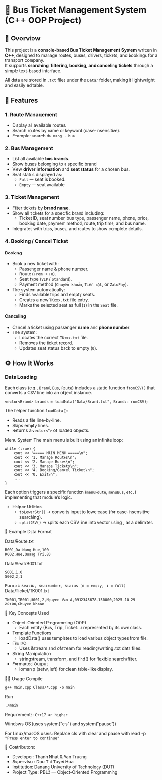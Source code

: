 # 🚌 Bus Ticket Management System (C++ OOP Project)

## 📘 Overview
This project is a **console-based Bus Ticket Management System** written in **C++**, designed to manage routes, buses, drivers, tickets, and bookings for a transport company.  
It supports **searching, filtering, booking, and canceling tickets** through a simple text-based interface.

All data are stored in `.txt` files under the `Data/` folder, making it lightweight and easily editable.

## 🧩 Features

### 1. Route Management
- Display all available routes.
- Search routes by name or keyword (case-insensitive).
- Example: search `da nang - hue`.

### 2. Bus Management
- List all available **bus brands**.
- Show buses belonging to a specific brand.
- View **driver information** and **seat status** for a chosen bus.
- Seat status displayed as:
  - `Full` — seat is booked.
  - `Empty` — seat available.

### 3. Ticket Management
- Filter tickets by **brand name**.
- Show all tickets for a specific brand including:
  - Ticket ID, seat number, bus type, passenger name, phone, price, booking date, payment method, route, trip time, and bus name.
- Integrates with trips, buses, and routes to show complete details.

### 4. Booking / Cancel Ticket
#### Booking
- Book a new ticket with:
  - Passenger name & phone number.
  - Route (`From` → `To`).
  - Seat type (`VIP` / `Standard`).
  - Payment method (`Chuyển khoản`, `Tiền mặt`, or `ZaloPay`).
- The system automatically:
  - Finds available trips and empty seats.
  - Creates a new `TKxxx.txt` file entry.
  - Marks the selected seat as full (`1`) in the `Seat` file.

#### Canceling
- Cancel a ticket using passenger **name** and **phone number**.
- The system:
  - Locates the correct `TKxxx.txt` file.
  - Removes the ticket record.
  - Updates seat status back to empty (`0`).

## ⚙️ How It Works

### Data Loading
Each class (e.g., `Brand`, `Bus`, `Route`) includes a static function `fromCSV()` that converts a CSV line into an object instance.
```
vector<Brand> brands = loadData("Data/Brand.txt", Brand::fromCSV);
```
The helper function `loadData()`:
- Reads a file line-by-line.
- Skips empty lines.
- Returns a `vector<T>` of loaded objects.

Menu System
The main menu is built using an infinite loop:
```
while (true) {
    cout << "===== MAIN MENU =====\n";
    cout << "1. Manage Routes\n";
    cout << "2. Manage Buses\n";
    cout << "3. Manage Tickets\n";
    cout << "4. Booking/Cancel Ticket\n";
    cout << "0. Exit\n";
    ...
}
```
Each option triggers a specific function (`menuRoute`, `menuBus`, `etc.`) implementing that module’s logic.

- Helper Utilities
  - `toLowerStr()` → converts input to lowercase (for case-insensitive searching).
  - `splitCSV()` → splits each CSV line into vector<string> using , as a delimiter.

💾 Example Data Format

Data/Route.txt
```
R001,Da Nang,Hue,100
R002,Hue,Quang Tri,80
```
Data/Seat/B001.txt
```
S001,1,0
S002,2,1
```
Format: `SeatID, SeatNumber, Status (0 = empty, 1 = full)`
Data/Ticket/TK001.txt
```
TK001,TR001,B001,2,Nguyen Van A,0912345678,150000,2025-10-29 20:00,Chuyen khoan
```
🧠 Key Concepts Used
- Object-Oriented Programming (OOP)
  - Each entity (Bus, Trip, Ticket...) represented by its own class.
- Template Functions
  - loadData<T>() uses templates to load various object types from file.
- File I/O
  - Uses ifstream and ofstream for reading/writing .txt data files.
- String Manipulation
  - stringstream, transform, and find() for flexible search/filter.
- Formatted Output
  - iomanip (setw, left) for clean table-like display.

🧑‍💻 Usage
Compile
```
g++ main.cpp Class/*.cpp -o main
```
Run
```
./main
```
Requirements: `C++17 or higher`

Windows OS (uses system("cls") and system("pause"))

For Linux/macOS users:
Replace cls with clear and pause with read -p `"Press enter to continue"`

👥 Contributors:
- Developer: Thanh Nhat & Van Truong
- Supervisor: Dao Thi Tuyet Hoa
- Institution: Danang University of Technology (DUT)
- Project Type: PBL2 — Object-Oriented Programming

